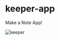 # keeper-app
Make a Note App!

![keeper](https://user-images.githubusercontent.com/67807290/155828633-e393de32-6040-4430-b4c0-b34f0e4a7e47.jpg)
